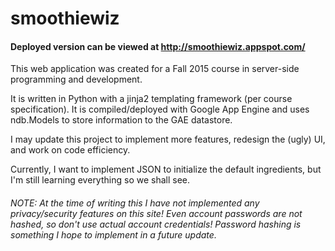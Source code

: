 # smoothiewiz
#### Deployed version can be viewed at http://smoothiewiz.appspot.com/

This web application was created for a Fall 2015 course in server-side programming and development.

It is written in Python with a jinja2 templating framework (per course specification). It is compiled/deployed with Google App Engine and uses ndb.Models to store information to the GAE datastore.

I may update this project to implement more features, redesign the (ugly) UI, and work on code efficiency.

Currently, I want to implement JSON to initialize the default ingredients, but I'm still learning everything so we shall see.

###### NOTE: At the time of writing this I have not implemented any privacy/security features on this site! Even account passwords are not hashed, so don't use actual account credentials! Password hashing is something I hope to implement in a future update.
